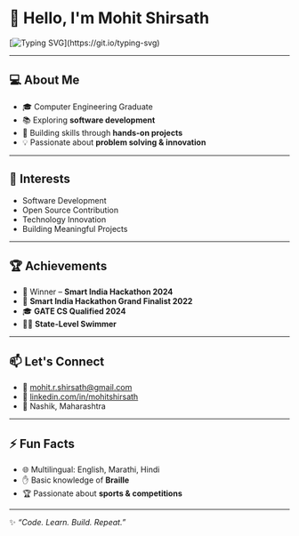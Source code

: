# 👋 Hello, I'm Mohit Shirsath  

[![Typing SVG](https://readme-typing-svg.demolab.com?font=Fira+Code&size=24&pause=1000&color=00F700&center=true&vCenter=true&width=600&lines=Computer+Engineering+Graduate;Passionate+about+Tech+Innovation;Always+Learning+%26+Building;Welcome+to+my+GitHub!)](https://git.io/typing-svg)

---

## 💻 About Me
- 🎓 Computer Engineering Graduate  
- 📚 Exploring **software development**  
- 🚀 Building skills through **hands-on projects**  
- 💡 Passionate about **problem solving & innovation**  

---

## 🌱 Interests
- Software Development  
- Open Source Contribution  
- Technology Innovation  
- Building Meaningful Projects  

---

## 🏆 Achievements
- 🥇 Winner – **Smart India Hackathon 2024**
- 🏅 **Smart India Hackathon Grand Finalist 2022**  
- 🎓 **GATE CS Qualified 2024**  
- 🏊‍♂️ **State-Level Swimmer**  

---

## 📫 Let's Connect
- 📧 [mohit.r.shirsath@gmail.com](mailto:mohit.r.shirsath@gmail.com)  
- 🔗 [linkedin.com/in/mohitshirsath](https://linkedin.com/in/mohitshirsath)  
- 📍 Nashik, Maharashtra  

---

## ⚡ Fun Facts
- 🌐 Multilingual: English, Marathi, Hindi  
- ✋ Basic knowledge of **Braille**  
- 🏆 Passionate about **sports & competitions**  

---

✨ *“Code. Learn. Build. Repeat.”*
